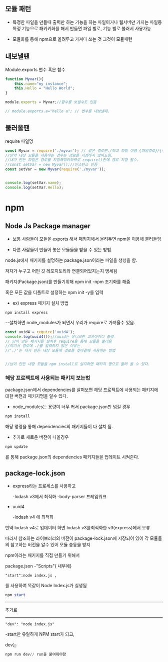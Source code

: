 ## 모듈 패턴





- 특정한 파일을 만들때 출력만 하는 기능을 하는 파일이거나 웹서버만 가지는 파일등 특정 기능으로 패키키화를 해서 만들면 파일 별로, 기능 별로 불러서 사용가능

- 모듈화를 통해 npm으로 올려두고 가져다 쓰는 것 그것이 모듈패턴



## 내보낼땐

Module.exports 변수 혹은 함수

```javascript
function Myvar(){
    this.name="my instance";
    this.Hello = "Hello World";
}

module.exports = Myvar;//함수를 보낼수도 있음

// module.exports.a="hello a"; // 변수를 내보낼때.
```



## 불러올땐

require 파일명

```javascript
const Myvar = require('./myvar'); // 같은 경로면./하고 파일 이름 {파일경로}/{변수이름}
//만약 내장 모듈을 사용하는 경우는 경로를 지정하지 않아도됨.
//내가 만든 파일은 경로를 지정해줘야하므로 require()안에 경로 지정 필수.
//const setVar = new Myvar();//인스턴스 만듬
const setVar = new Myvar(require('./myvar')); 


console.log(setVar.name);
console.log(setVar.Hello);
```



# npm

## Node Js Package manager

- 보통 사람들이 모듈을 exports 해서 패키지해서 올려두면 npm을 이용해 불러들임

- 다른 사람들이 만들어 놓은 모듈들을 받을 수 있는 방법

node.js에서 패키지를 설명하는 package.json이라는 파일을 생성을 함.

저자가 누구고 어떤 깃 레포지토리와 연결되어있지는지 명세됨

패키지(Package.json)를 만들기위해 npm init -npm 초기화를 해줌

혹은 모든 값을 디폴트로 설정하는 npm init -y를 입력 


- ex) express 패키지 설치 방법

```npm install express```

--설치하면 node_modules가 되면서 우리가 require로 가져올수 있음.
```javascript
const uuid4 = require('uuid4');
console.log(uuid4());//uuid는 유니크한 고유아이디 출력
// 남이 만든 패키지를 설치후 require을 통해 모듈을 불러옴
//여기서 경로에 ./를 입력하지 않은 이유는
//'./'는 내가 만든 내장 모듈에 경로를 찾아갈때 사용하는 방법


//남이 만든 내장 모듈을 npm install로 설치하면 패키지 명으로 불러 올 수 있다.
```




### 해당 프로젝트에 사용되는 패키지 보는법

package.json에서 dependencies를 살펴보면 해당 프로젝트에 사용되는 패키지에 대한 버전과 패키지명을 알수 있다.

- node_modules는 용량이 너무 커서 package.json만 넘길 경우 

```powershell
npm install
```

해당 명령을 통해 dependencies의 패키지들이 다 설치 됨.

- 추가로 새로운 버전이 나올경우 

```powershell
npm update
```

를 통해 package.json의 dependencies 패키지들을 업데이트 시켜준다.

## package-lock.json

- express라는 프로세스를 사용하고

  -lodash v3에서 최적화
  -body-parser 프레임워크

- uuid4

  -lodash v4 에 최적화
  
만약 lodash v4로 업데이터 하면 lodash v3를최적화한 v3(express)에서 오류

따라서 참조하는 라이브러리의 버전이 package-lock.json에 저장되어 있어 각 모듈들의 참고하는 버전을 알수 있어 모듈 충동을 방지





npm이라는 패키지를 직접 만들기 위해서

 package.json -"Scripts"{ 내부에}

```
"start":node index.js ,
```

를 사용하여 똑같이 Node Index.js가 실생됨 
```powershell
npm start
```

------

추가로 

------


```
"dev": "node index.js"
```

-start만 유일하게 NPM start가 되고,



dev는 

```powershell
npm run dev// run을 붙여줘야함
```





